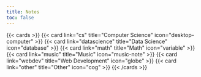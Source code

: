 ```yaml
---
title: Notes
toc: false
---
```


{{< cards >}}
{{< card link="cs" title="Computer Science" icon="desktop-computer" >}}
{{< card link="datascience" title="Data Science" icon="database" >}}
{{< card link="math" title="Math" icon="variable" >}}
{{< card link="music" title="Music" icon="music-note" >}}
{{< card link="webdev" title="Web Development" icon="globe" >}}
{{< card link="other" title="Other" icon="cog" >}}
{{< /cards >}}
